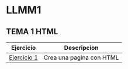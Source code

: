 # LLMM1

## TEMA 1  HTML

Ejercicio | Descripcion
------|------
[Ejercicio 1](TEMA1/ej-1_HTML_IRAKLY_TOPADZE.html)|Crea una pagina con HTML
